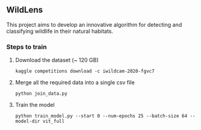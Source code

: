 ## WildLens


This project aims to develop an innovative algorithm for detecting and classifying wildlife in their natural habitats.

### Steps to train

1. Download the dataset (~ 120 GB)

    ```angular2html
    kaggle competitions download -c iwildcam-2020-fgvc7
    ```

2. Merge all the required data into a single csv file

    ```angular2html
    python join_data.py
    ```

3. Train the model

    ```angular2html
   python train_model.py --start 0 --num-epochs 25 --batch-size 64 --model-dir vit_full
   ```
